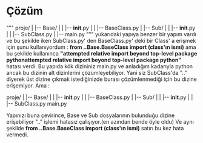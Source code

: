 # Çözüm
"""
proje/
|    |-- Base/
|    |       |-- __init__.py
|    |       |-- BaseClass.py
|    |-- Sub/
|    |       |-- __init__.py
|    |       |-- SubClass.py
|    |-- main.py
"""
yukarıdaki yapıya benzer bir yapım vardı ve bu şekilde iken SubClass.py' den BaseClass.py' deki bir Class' a erişmek için şunu kullanıyordum : **from ..Base.BaseClass import (class'ın ismi)** 
ama bu şekilde kullanınca **"attempted relative import beyond top-level package pythonattempted relative import beyond top-level package python"** hatası verdi.
Bu yapıda kök dizininiz main.py ve anladığım kadarıyla python ancak bu dizinin alt dizinlerini çözümleyebiliyor. Yani siz SubClass'da ".." diyerek üst dizine çıkmak istediğinizde burası çözümlenmediği için
bu dizine erişemiyor.
Ama : 


proje/
|    |-- Base/
|    |       |-- __init__.py
|    |       |-- BaseClass.py
|    |-- Sub/
|    |       |-- __init__.py
|    |       |-- SubClass.py
main.py

Yapınızı buna çevirince, Base ve Sub dosyalarının bulunduğu dizine erişebiliyor ".." işlemi hatasız çalışıyor.(en azından bende öyle oldu)
Ve aynı şekilde **from ..Base.BaseClass import (class'ın ismi)** satırı bu kez hata vermedi.
